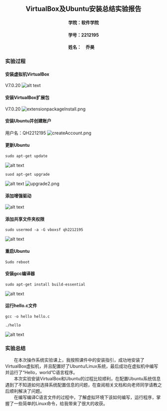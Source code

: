 ## <center>VirtualBox及Ubuntu安装总结实验报告</center>
#### <center>学院：软件学院</center> 
#### <center>学号：2212195</center> 
#### <center>姓名：&emsp;乔昊&emsp;</center>

### 实验过程
#### 安装虚拟机VirtualBox 
V7.0.20
![alt text](virtualboxInstall2.png)
#### 安装VirtualBox扩展包
V7.0.20
![extensionpackageInstall.png](extensionpackageInstall.png)
#### 安装Ubuntu并创建账户
用户名：QH2212195
![createAccount.png](createAccount.png)
#### 更新Ubuntu
```
sudo apt-get update
```
![alt text](update.png)
```
suod apt-get upgrade
```
![alt text](upgrade1.png)
![upgrade2.png](upgrade2.png)
#### 添加增强驱动
![alt text](guestAddtionalpng.png)
#### 添加共享文件夹权限
```
sudo usermod -a -G vboxsf qh2212195
```
![alt text](group.png)
#### 重启Ubuntu
```
Sudo reboot
```
#### 安装gcc编译器
```
sudo apt-get install build-essential
```
![alt text](gcc.png)
#### 运行hello.c文件
```
gcc -o hello hello.c
```
```
./hello
```
![alt text](hello.png)
### 实验总结
&emsp;&emsp;在本次操作系统实验课上，我按照课件中的安装指引，成功地安装了VirtualBox虚拟机，并且配置好了Ubuntu/Linux系统，最后成功在虚拟机中编写并运行了“Hello，world”C语言程序。<br/>
&emsp;&emsp;本次实验安装VirtualBox和Ubuntu的过程比较顺利，在配置Ubuntu系统信息遇到了不知道如何选择系统配置信息的问题，在查阅相关文档和向老师同学请教之后顺利解决了问题。<br/>
&emsp;&emsp;在编写编译C语言文件的过程中，了解虚拟环境下该如何编写，运行程序，掌握了一些简单的Linux命令，给我带来了很大的收获。
